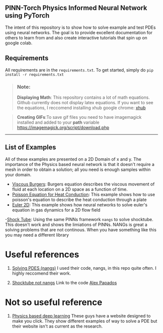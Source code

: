 ## PINN-Torch Physics Informed Neural Network using PyTorch

The intent of this repository is to show how to solve example and test PDEs using neural networks. The goal is to provide excellent documentation for others to learn from and also create interactive tutorials that spin up on google colab. 

## Requirements

All requirements are in the `requirements.txt`. To get started, simply do `pip install -r requirements.txt` 



> ### Note: 
> **Displaying Math**: This repository contains a lot of math equations. Github currently does not display latex equations. If you want to see the equations, I reccomend installing xhub google chrome: [xhub](https://github.com/nschloe/xhub)

> **Creating GIFs**:To save gif files you need to have imagemagick installed and added to your **path** variable
https://imagemagick.org/script/download.php 

---

## List of Examples 

All of these examples are presented on a 2D Domain of x and y. The importance of the Physics based neural network is that it doesn't require a mesh in order to obtain a solution; all you need is enough samples within your domain.

- [Viscous Burgers](https://github.com/pjuangph/PINN-Torch/tree/main/burgers_2D): Burgers equation describes the viscous movement of fluid at each location on a 2D space as a function of time. 
- [Poisson Equation for Heat Conduction](https://github.com/pjuangph/PINN-Torch/tree/main/Poisson): This example shows how to use poisson's equation to describe the heat conduction through a plate 
- [Euler 2D](https://github.com/pjuangph/PINN-Torch/tree/main/euler): This example shows how neural networks to solve euler's equation in gas dynamics for a 2D flow field 

-[Shock Tube](https://github.com/pjuangph/PINN-Torch/tree/main/shocktube-nangs): Using the same PINNs framework `nangs` to solve shocktube. This doesn't work and shows the limiations of PINNs. NANGs is great a solving problems that are not continous. When you have something like this you may need a different library


# Useful references
1. [Solving PDES (nangs)](https://github.com/pjuangph/PINN-Torch/blob/main/references/Solving_PDE_with_NN.pdf) I used their code, nangs, in this repo quite often. I highly reccomend their work. 

2. [Shocktube not nangs](https://www.researchgate.net/profile/Alexandros-Papados/publication/350239546_Solving_Hydrodynamic_Shock-Tube_Problems_Using_Weighted_Physics-Informed_Neural_Networks_with_Domain_Extension/links/6130062f0360302a0073573c/Solving-Hydrodynamic-Shock-Tube-Problems-Using-Weighted-Physics-Informed-Neural-Networks-with-Domain-Extension.pdf)  Link to the code [Alex Papados](https://github.com/alexpapados/Physics-Informed-Deep-Learning-Solid-and-Fluid-Mechanics)

# Not so useful reference
1. [Physics based deep learning](https://github.com/pjuangph/PINN-Torch/blob/main/references/physics%20based%20deep%20learning.pdf) These guys have a website designed to make you click. They show different examples of way to solve a PDE but their website isn't as current as the research. 

